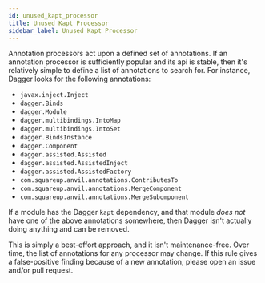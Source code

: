 ```yaml
---
id: unused_kapt_processor
title: Unused Kapt Processor
sidebar_label: Unused Kapt Processor
---
```


Annotation processors act upon a defined set of annotations.  If an annotation processor is
sufficiently popular and its api is stable, then it's relatively simple to define a list of
annotations to search for.  For instance, Dagger looks for the following annotations:
- `javax.inject.Inject`
- `dagger.Binds`
- `dagger.Module`
- `dagger.multibindings.IntoMap`
- `dagger.multibindings.IntoSet`
- `dagger.BindsInstance`
- `dagger.Component`
- `dagger.assisted.Assisted`
- `dagger.assisted.AssistedInject`
- `dagger.assisted.AssistedFactory`
- `com.squareup.anvil.annotations.ContributesTo`
- `com.squareup.anvil.annotations.MergeComponent`
- `com.squareup.anvil.annotations.MergeSubomponent`

If a module has the Dagger `kapt` dependency, and that module *does not* have one of the above
annotations somewhere, then Dagger isn't actually doing anything and can be removed.

This is simply a best-effort approach, and it isn't maintenance-free.  Over time, the list of
annotations for any processor may change.  If this rule gives a false-positive finding because of a
new annotation, please open an issue and/or pull request.
